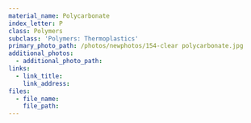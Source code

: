 ```yaml
---
material_name: Polycarbonate
index_letter: P
class: Polymers
subclass: 'Polymers: Thermoplastics'
primary_photo_path: /photos/newphotos/154-clear polycarbonate.jpg
additional_photos:
  - additional_photo_path:
links:
  - link_title:
    link_address:
files:
  - file_name:
    file_path:
---
```



